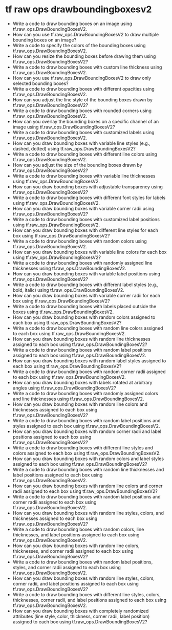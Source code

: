 # tf raw ops drawboundingboxesv2

- Write a code to draw bounding boxes on an image using tf.raw_ops.DrawBoundingBoxesV2.
- How can you use tf.raw_ops.DrawBoundingBoxesV2 to draw multiple bounding boxes on an image?
- Write a code to specify the colors of the bounding boxes using tf.raw_ops.DrawBoundingBoxesV2.
- How can you resize the bounding boxes before drawing them using tf.raw_ops.DrawBoundingBoxesV2?
- Write a code to draw bounding boxes with custom line thickness using tf.raw_ops.DrawBoundingBoxesV2.
- How can you use tf.raw_ops.DrawBoundingBoxesV2 to draw only selected bounding boxes?
- Write a code to draw bounding boxes with different opacities using tf.raw_ops.DrawBoundingBoxesV2.
- How can you adjust the line style of the bounding boxes drawn by tf.raw_ops.DrawBoundingBoxesV2?
- Write a code to draw bounding boxes with rounded corners using tf.raw_ops.DrawBoundingBoxesV2.
- How can you overlay the bounding boxes on a specific channel of an image using tf.raw_ops.DrawBoundingBoxesV2?
- Write a code to draw bounding boxes with customized labels using tf.raw_ops.DrawBoundingBoxesV2.
- How can you draw bounding boxes with variable line styles (e.g., dashed, dotted) using tf.raw_ops.DrawBoundingBoxesV2?
- Write a code to draw bounding boxes with different line colors using tf.raw_ops.DrawBoundingBoxesV2.
- How can you adjust the size of the bounding boxes drawn by tf.raw_ops.DrawBoundingBoxesV2?
- Write a code to draw bounding boxes with variable line thicknesses using tf.raw_ops.DrawBoundingBoxesV2.
- How can you draw bounding boxes with adjustable transparency using tf.raw_ops.DrawBoundingBoxesV2?
- Write a code to draw bounding boxes with different font styles for labels using tf.raw_ops.DrawBoundingBoxesV2.
- How can you draw bounding boxes with variable corner radii using tf.raw_ops.DrawBoundingBoxesV2?
- Write a code to draw bounding boxes with customized label positions using tf.raw_ops.DrawBoundingBoxesV2.
- How can you draw bounding boxes with different line styles for each box using tf.raw_ops.DrawBoundingBoxesV2?
- Write a code to draw bounding boxes with random colors using tf.raw_ops.DrawBoundingBoxesV2.
- How can you draw bounding boxes with variable line colors for each box using tf.raw_ops.DrawBoundingBoxesV2?
- Write a code to draw bounding boxes with randomly assigned line thicknesses using tf.raw_ops.DrawBoundingBoxesV2.
- How can you draw bounding boxes with variable label positions using tf.raw_ops.DrawBoundingBoxesV2?
- Write a code to draw bounding boxes with different label styles (e.g., bold, italic) using tf.raw_ops.DrawBoundingBoxesV2.
- How can you draw bounding boxes with variable corner radii for each box using tf.raw_ops.DrawBoundingBoxesV2?
- Write a code to draw bounding boxes with labels placed outside the boxes using tf.raw_ops.DrawBoundingBoxesV2.
- How can you draw bounding boxes with random colors assigned to each box using tf.raw_ops.DrawBoundingBoxesV2?
- Write a code to draw bounding boxes with random line colors assigned to each box using tf.raw_ops.DrawBoundingBoxesV2.
- How can you draw bounding boxes with random line thicknesses assigned to each box using tf.raw_ops.DrawBoundingBoxesV2?
- Write a code to draw bounding boxes with random label positions assigned to each box using tf.raw_ops.DrawBoundingBoxesV2.
- How can you draw bounding boxes with random label styles assigned to each box using tf.raw_ops.DrawBoundingBoxesV2?
- Write a code to draw bounding boxes with random corner radii assigned to each box using tf.raw_ops.DrawBoundingBoxesV2.
- How can you draw bounding boxes with labels rotated at arbitrary angles using tf.raw_ops.DrawBoundingBoxesV2?
- Write a code to draw bounding boxes with randomly assigned colors and line thicknesses using tf.raw_ops.DrawBoundingBoxesV2.
- How can you draw bounding boxes with random line colors and thicknesses assigned to each box using tf.raw_ops.DrawBoundingBoxesV2?
- Write a code to draw bounding boxes with random label positions and styles assigned to each box using tf.raw_ops.DrawBoundingBoxesV2.
- How can you draw bounding boxes with random corner radii and label positions assigned to each box using tf.raw_ops.DrawBoundingBoxesV2?
- Write a code to draw bounding boxes with different line styles and colors assigned to each box using tf.raw_ops.DrawBoundingBoxesV2.
- How can you draw bounding boxes with random colors and label styles assigned to each box using tf.raw_ops.DrawBoundingBoxesV2?
- Write a code to draw bounding boxes with random line thicknesses and label positions assigned to each box using tf.raw_ops.DrawBoundingBoxesV2.
- How can you draw bounding boxes with random line colors and corner radii assigned to each box using tf.raw_ops.DrawBoundingBoxesV2?
- Write a code to draw bounding boxes with random label positions and corner radii assigned to each box using tf.raw_ops.DrawBoundingBoxesV2.
- How can you draw bounding boxes with random line styles, colors, and thicknesses assigned to each box using tf.raw_ops.DrawBoundingBoxesV2?
- Write a code to draw bounding boxes with random colors, line thicknesses, and label positions assigned to each box using tf.raw_ops.DrawBoundingBoxesV2.
- How can you draw bounding boxes with random line colors, thicknesses, and corner radii assigned to each box using tf.raw_ops.DrawBoundingBoxesV2?
- Write a code to draw bounding boxes with random label positions, styles, and corner radii assigned to each box using tf.raw_ops.DrawBoundingBoxesV2.
- How can you draw bounding boxes with random line styles, colors, corner radii, and label positions assigned to each box using tf.raw_ops.DrawBoundingBoxesV2?
- Write a code to draw bounding boxes with different line styles, colors, thicknesses, corner radii, and label positions assigned to each box using tf.raw_ops.DrawBoundingBoxesV2.
- How can you draw bounding boxes with completely randomized attributes (line style, color, thickness, corner radii, label position) assigned to each box using tf.raw_ops.DrawBoundingBoxesV2?